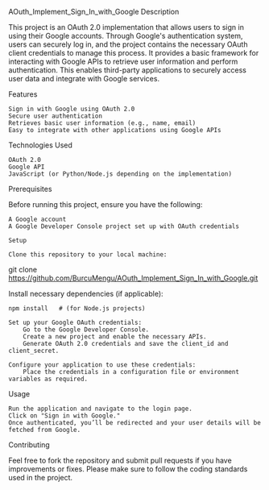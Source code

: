 AOuth_Implement_Sign_In_with_Google Description

This project is an OAuth 2.0 implementation that allows users to sign in using their Google accounts. 
Through Google's authentication system, users can securely log in, and the project contains the necessary OAuth client credentials to manage this process.
It provides a basic framework for interacting with Google APIs to retrieve user information and perform authentication.
This enables third-party applications to securely access user data and integrate with Google services.


Features

    Sign in with Google using OAuth 2.0
    Secure user authentication
    Retrieves basic user information (e.g., name, email)
    Easy to integrate with other applications using Google APIs

Technologies Used

    OAuth 2.0
    Google API
    JavaScript (or Python/Node.js depending on the implementation)

Prerequisites



Before running this project, ensure you have the following:

    A Google account
    A Google Developer Console project set up with OAuth credentials

    Setup

    Clone this repository to your local machine:

git clone https://github.com/BurcuMengu/AOuth_Implement_Sign_In_with_Google.git

Install necessary dependencies (if applicable):

    npm install   # (for Node.js projects)

    Set up your Google OAuth credentials:
        Go to the Google Developer Console.
        Create a new project and enable the necessary APIs.
        Generate OAuth 2.0 credentials and save the client_id and client_secret.

    Configure your application to use these credentials:
        Place the credentials in a configuration file or environment variables as required.

Usage

    Run the application and navigate to the login page.
    Click on "Sign in with Google."
    Once authenticated, you’ll be redirected and your user details will be fetched from Google.

Contributing

Feel free to fork the repository and submit pull requests if you have improvements or fixes. Please make sure to follow the coding standards used in the project.
